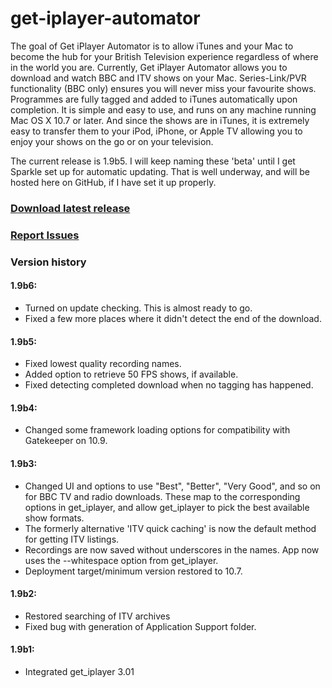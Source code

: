 get-iplayer-automator
=====================

The goal of Get iPlayer Automator is to allow iTunes and your Mac to become the hub for your British Television experience regardless of where in the world you are.  Currently, Get iPlayer Automator allows you to download and watch BBC and ITV shows on your Mac. Series-Link/PVR functionality (BBC only) ensures you will never miss your favourite shows. Programmes are fully tagged and added to iTunes automatically upon completion. It is simple and easy to use, and runs on any machine running Mac OS X 10.7 or later.  And since the shows are in iTunes, it is extremely easy to transfer them to your iPod, iPhone, or Apple TV allowing you to enjoy your shows on the go or on your television.

The current release is 1.9b5. I will keep naming these 'beta' until I get Sparkle set up for automatic updating. That is well underway, and will be hosted here on GitHub, if I have set it up properly.

### [Download latest release](https://github.com/Ascoware/get-iplayer-automator/releases/latest)

### [Report Issues](https://github.com/Ascoware/get-iplayer-automator/wiki/Reporting-Issues)

### Version history

#### 1.9b6:
- Turned on update checking. This is almost ready to go.
- Fixed a few more places where it didn't detect the end of the download.

#### 1.9b5:
- Fixed lowest quality recording names.
- Added option to retrieve 50 FPS shows, if available.
- Fixed detecting completed download when no tagging has happened.

#### 1.9b4:
- Changed some framework loading options for compatibility with Gatekeeper on 10.9.

#### 1.9b3:
- Changed UI and options to use "Best", "Better", "Very Good", and so on for BBC TV and radio downloads. These map to the corresponding options in get_iplayer, and allow get_iplayer to pick the best available show formats.
- The formerly alternative 'ITV quick caching' is now the default method for getting ITV listings.
- Recordings are now saved without underscores in the names. App now uses the --whitespace option from get_iplayer.
- Deployment target/minimum version restored to 10.7.

#### 1.9b2:
- Restored searching of ITV archives
- Fixed bug with generation of Application Support folder.

#### 1.9b1:
- Integrated get_iplayer 3.01

